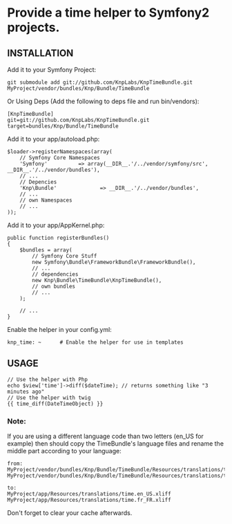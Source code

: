 # Provide a time helper to Symfony2 projects.

## INSTALLATION

Add it to your Symfony Project:

    git submodule add git://github.com/KnpLabs/KnpTimeBundle.git MyProject/vendor/bundles/Knp/Bundle/TimeBundle
    
Or Using Deps (Add the following to deps file and run bin/vendors):

    [KnpTimeBundle]
    git=git://github.com/KnpLabs/KnpTimeBundle.git
    target=bundles/Knp/Bundle/TimeBundle


Add it to your app/autoload.php:

    $loader->registerNamespaces(array(
        // Symfony Core Namespaces
        'Symfony'          => array(__DIR__.'/../vendor/symfony/src', __DIR__.'/../vendor/bundles'),
        // ...
        // Depencies
        'Knp\Bundle'              => __DIR__.'/../vendor/bundles',
        // ...
        // own Namespaces
        // ...
    ));

Add it to your app/AppKernel.php:

    public function registerBundles()
    {
        $bundles = array(
            // Symfony Core Stuff
            new Symfony\Bundle\FrameworkBundle\FrameworkBundle(),
            // ...
            // dependencies
            new Knp\Bundle\TimeBundle\KnpTimeBundle(),
            // own bundles
            // ...
        );

        // ...
    }

Enable the helper in your config.yml:

    knp_time: ~      # Enable the helper for use in templates

## USAGE

    // Use the helper with Php
    echo $view['time']->diff($dateTime); // returns something like "3 minutes ago"
    // Use the helper with twig
    {{ time_diff(DateTimeObject) }}

### Note:

If you are using a different language code than two letters (en_US for example) then
should copy the TimeBundle's language files and rename the middle part according to your language:

    from:
    MyProject/vendor/bundles/Knp/Bundle/TimeBundle/Resources/translations/time.en.xliff
    MyProject/vendor/bundles/Knp/Bundle/TimeBundle/Resources/translations/time.fr.xliff

    to:
    MyProject/app/Resources/translations/time.en_US.xliff
    MyProject/app/Resources/translations/time.fr_FR.xliff

Don't forget to clear your cache afterwards.

